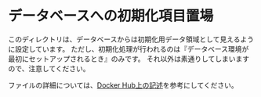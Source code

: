 # データベースへの初期化項目置場

このディレクトリは、データベースからは初期化用データ領域として見えるように設定しています。
ただし、初期化処理が行われるのは『データベース環境が最初にセットアップされるとき』のみです。
それ以外は素通りしてしまいますので、注意してください。

ファイルの詳細については、[Docker Hub上の記述](https://arc.net/l/quote/pkqkkitt)を参考にしてください。

